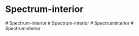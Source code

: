# Spectrum-interior
#   S p e c t r u m - i n t e r i o r  
 #   S p e c t r u m - i n t e r i o r  
 #   S p e c t r u m i n t e r i o r  
 #   S p e c t r u m i n t e r i o r  
 